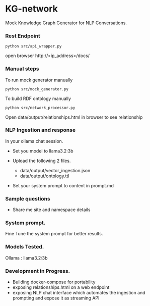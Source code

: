 # KG-network

Mock Knowledge Graph Generator for NLP Conversations.

### Rest Endpoint
```
python src/api_wrapper.py 
```
open browser http://<ip_address>/docs/

### Manual steps
To run mock generator manually
```
python src/mock_generator.py
```

To build RDF ontology  manually
```
python src/network_processor.py
```

Open data/output/relationships.html in browser to see relationship


### NLP Ingestion and response
In your ollama chat session.

* Set you model to llama3.2:3b

* Upload the following 2 files.
  -  data/output/vector_ingestion.json
  -  data/output/ontology.ttl

* Set your system prompt to content in prompt.md

### Sample questions 
* Share me site and namespace details

### System prompt.
Fine Tune the system prompt for better results.

### Models Tested.
Ollama : llama3.2:3b


### Development in Progress. 
* Building docker-compose for portability
* exposing relationships.html on a web endpoint
* exposing NLP chat interface which automates the ingestion and prompting and expose it as streaming API
 
